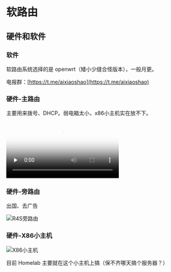 # 软路由

## 硬件和软件

### 软件

软路由系统选择的是 openwrt（矮小少缝合怪版本），一般月更。

电报群：[https://t.me/aixiaoshao](https://t.me/aixiaoshao)

### 硬件-主路由

主要用来拨号、DHCP。弱电箱太小，x86小主机实在放不下。

<video id="video" controls="" preload="none" poster="封面">
    <source id="mp4" src="https://github.com/KrabsWong/HomeAssistant/blob/main/files/router-r4s-main.mp4?raw=true" type="video/mp4">
</video>

### 硬件-旁路由

出国、去广告

![R4S旁路由](https://github.com/KrabsWong/HomeAssistant/blob/main/files/router-r4s-side.jpeg?raw=true)

### 硬件-X86小主机

![X86小主机](https://github.com/KrabsWong/HomeAssistant/blob/main/files/router-x86.jpeg?raw=true)

目前 Homelab 主要就在这个小主机上搞（保不齐哪天搞个服务器？）
